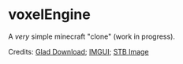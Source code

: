 # voxelEngine

A *very* simple minecraft "clone" (work in progress). 

Credits:
[Glad Download](https://glad.dav1d.de/);
[IMGUI](https://github.com/ocornut/imgui.git);
[STB Image](https://github.com/nothings/stb.git)
